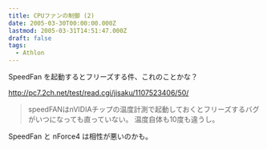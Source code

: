 ```yaml
---
title: CPUファンの制御 (2)
date: 2005-03-30T00:00:00.000Z
lastmod: 2005-03-31T14:51:47.000Z
draft: false
tags:
  - Athlon
---
```


SpeedFan を起動するとフリーズする件、これのことかな？

<http://pc7.2ch.net/test/read.cgi/jisaku/1107523406/50/>

> speedFANはnVIDIAチップの温度計測で起動しておくとフリーズするバグ がいつになっても直っていない。 温度自体も10度も違うし。

SpeedFan と nForce4 は相性が悪いのかも。
